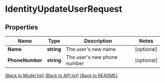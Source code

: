 # IdentityUpdateUserRequest

## Properties

Name | Type | Description | Notes
------------ | ------------- | ------------- | -------------
**Name** | **string** | The user&#39;s new name | [optional] 
**PhoneNumber** | **string** | The user&#39;s new phone number | [optional] 

[[Back to Model list]](../README.md#documentation-for-models) [[Back to API list]](../README.md#documentation-for-api-endpoints) [[Back to README]](../README.md)


